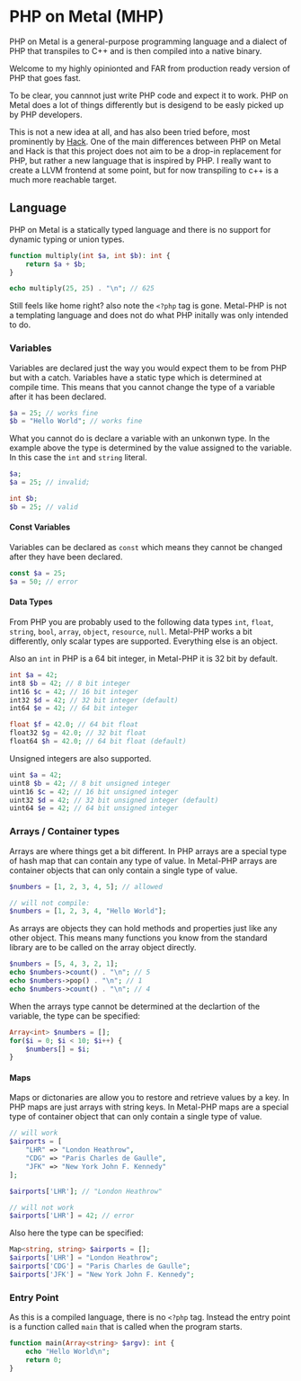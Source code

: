 # PHP on Metal (MHP)

PHP on Metal is a general-purpose programming language and a dialect of PHP that transpiles to C++ and is then compiled into a native binary.

Welcome to my highly opinionted and FAR from production ready version of PHP that goes fast.

To be clear, you cannnot just write PHP code and expect it to work. PHP on Metal does a lot of things differently but is desigend to be easly picked up by PHP developers.

This is not a new idea at all, and has also been tried before, most prominently by [Hack](https://hacklang.org/). One of the main differences between PHP on Metal and Hack is that this project does not aim to be a drop-in replacement for PHP, but rather a new language that is inspired by PHP. I really want to create a LLVM frontend at some point, but for now transpiling to c++ is a much more reachable target. 

## Language 

PHP on Metal is a statically typed language and there is no support for dynamic typing or union types.

```php
function multiply(int $a, int $b): int {
    return $a + $b;
}

echo multiply(25, 25) . "\n"; // 625
```

Still feels like home right? also note the `<?php` tag is gone. Metal-PHP is not a templating language and does not do what PHP initally was only intended to do.

### Variables

Variables are declared just the way you would expect them to be from PHP but with a catch. Variables have a static type which is determined at compile time. This means that you cannot change the type of a variable after it has been declared.

```php
$a = 25; // works fine
$b = "Hello World"; // works fine
```

What you cannot do is declare a variable with an unkonwn type. In the example above the type is determined by the value assigned to the variable. In this case the `int` and `string` literal.

```php
$a;
$a = 25; // invalid;

int $b;
$b = 25; // valid
```

#### Const Variables

Variables can be declared as `const` which means they cannot be changed after they have been declared.

```php
const $a = 25;
$a = 50; // error
```

#### Data Types

From PHP you are probably used to the following data types `int`, `float`, `string`, `bool`, `array`, `object`, `resource`, `null`. Metal-PHP works a bit differently, only scalar types are supported. Everything else is an object.

Also an `int` in PHP is a 64 bit integer, in Metal-PHP it is 32 bit by default.

```php
int $a = 42; 
int8 $b = 42; // 8 bit integer
int16 $c = 42; // 16 bit integer
int32 $d = 42; // 32 bit integer (default)
int64 $e = 42; // 64 bit integer

float $f = 42.0; // 64 bit float
float32 $g = 42.0; // 32 bit float
float64 $h = 42.0; // 64 bit float (default)
```

Unsigned integers are also supported.

```php
uint $a = 42;
uint8 $b = 42; // 8 bit unsigned integer
uint16 $c = 42; // 16 bit unsigned integer
uint32 $d = 42; // 32 bit unsigned integer (default)
uint64 $e = 42; // 64 bit unsigned integer
```

### Arrays / Container types

Arrays are where things get a bit different. In PHP arrays are a special type of hash map that can contain any type of value. In Metal-PHP arrays are container objects that can only contain a single type of value. 

```php
$numbers = [1, 2, 3, 4, 5]; // allowed

// will not compile:
$numbers = [1, 2, 3, 4, "Hello World"];
```

As arrays are objects they can hold methods and properties just like any other object. This means many functions you know from the standard library are to be called on the array object directly.

```php
$numbers = [5, 4, 3, 2, 1];
echo $numbers->count() . "\n"; // 5
echo $numbers->pop() . "\n"; // 1
echo $numbers->count() . "\n"; // 4
```

When the arrays type cannot be determined at the declartion of the variable, the type can be specified:

```php
Array<int> $numbers = [];
for($i = 0; $i < 10; $i++) {
    $numbers[] = $i;
}
```

#### Maps

Maps or dictonaries are allow you to restore and retrieve values by a key. In PHP maps are just arrays with string keys. In Metal-PHP maps are a special type of container object that can only contain a single type of value.

```php
// will work
$airports = [
    "LHR" => "London Heathrow",
    "CDG" => "Paris Charles de Gaulle",
    "JFK" => "New York John F. Kennedy"
];

$airports['LHR']; // "London Heathrow"

// will not work
$airports['LHR'] = 42; // error
```

Also here the type can be specified:

```php
Map<string, string> $airports = [];
$airports['LHR'] = "London Heathrow";
$airports['CDG'] = "Paris Charles de Gaulle";
$airports['JFK'] = "New York John F. Kennedy";
```

### Entry Point

As this is a compiled language, there is no `<?php` tag. Instead the entry point is a function called `main` that is called when the program starts.

```php
function main(Array<string> $argv): int {
    echo "Hello World\n";
    return 0;
}
```